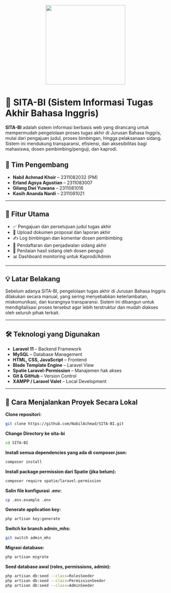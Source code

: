 <p align="center">
  <img src="https://raw.githubusercontent.com/user/repo/main/public/logo.png" width="250">
</p>




# 📘 SITA-BI (Sistem Informasi Tugas Akhir Bahasa Inggris)

**SITA-BI** adalah sistem informasi berbasis web yang dirancang untuk mempermudah pengelolaan proses tugas akhir di Jurusan Bahasa Inggris, mulai dari pengajuan judul, proses bimbingan, hingga pelaksanaan sidang. Sistem ini mendukung transparansi, efisiensi, dan aksesibilitas bagi mahasiswa, dosen pembimbing/penguji, dan kaprodi.

## 👥 Tim Pengembang
- **Nabil Achmad Khoir** – 2311082032 (PM)
- **Erland Agsya Agustian** – 2311083007
- **Gilang Dwi Yuwana** – 2311081016
- **Kasih Ananda Nardi** – 2311081021

---

## 📌 Fitur Utama
- ✅ Pengajuan dan persetujuan judul tugas akhir
- 📄 Upload dokumen proposal dan laporan akhir
- ✍️ Log bimbingan dan komentar dosen pembimbing
- 📅 Pendaftaran dan penjadwalan sidang akhir
- 🧾 Penilaian hasil sidang oleh dosen penguji
- 📊 Dashboard monitoring untuk Kaprodi/Admin

---

## 💡 Latar Belakang
Sebelum adanya SITA-BI, pengelolaan tugas akhir di Jurusan Bahasa Inggris dilakukan secara manual, yang sering menyebabkan keterlambatan, miskomunikasi, dan kurangnya transparansi. Sistem ini dibangun untuk mendigitalisasi proses tersebut agar lebih terstruktur dan mudah diakses oleh seluruh pihak terkait.

---

## 🛠️ Teknologi yang Digunakan
- **Laravel 11** – Backend Framework
- **MySQL** – Database Management
- **HTML, CSS, JavaScript** – Frontend
- **Blade Template Engine** – Laravel View
- **Spatie Laravel-Permission** – Manajemen hak akses
- **Git & GitHub** – Version Control
- **XAMPP / Laravel Valet** – Local Development

---

## 🚀 Cara Menjalankan Proyek Secara Lokal
**Clone repositori:**
```bash
git clone https://github.com/NabilAchmad/SITA-BI.git
```
**Change Directory ke sita-bi**
```bash
cd SITA-BI
```
**Install semua dependencies yang ada di composer.json:**
```bash
composer install
```
**Install package permission dari Spatie (jika belum):**
```bash
composer require spatie/laravel-permission
```
**Salin file konfigurasi .env:**
```bash
cp .env.example .env
```
**Generate application key:**
```bash
php artisan key:generate
```
**Switch ke branch admin_mhs:**
```bash
git switch admin_mhs
```
**Migrasi database:**
```bash
php artisan migrate
```

**Seed database awal (roles, permissions, admin):**
```bash
php artisan db:seed --class=RolesSeeder
php artisan db:seed --class=PermissionSeeder
php artisan db:seed --class=AdminSeeder
```
